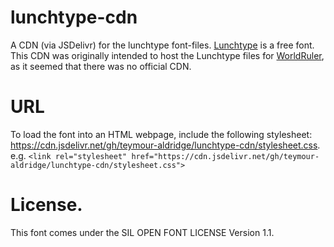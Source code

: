 # lunchtype-cdn
A CDN (via JSDelivr) for the lunchtype font-files. [Lunchtype](http://lunchtype.com) is a free font. This CDN was originally intended to host the Lunchtype files for [WorldRuler](https://github.com/quadrifoil/WorldRuler), as it seemed that there was no official CDN. 
# URL
To load the font into an HTML webpage, include the following stylesheet: https://cdn.jsdelivr.net/gh/teymour-aldridge/lunchtype-cdn/stylesheet.css. 
e.g. ```<link rel="stylesheet" href="https://cdn.jsdelivr.net/gh/teymour-aldridge/lunchtype-cdn/stylesheet.css">```
# License.
This font comes under the SIL OPEN FONT LICENSE Version 1.1. 
